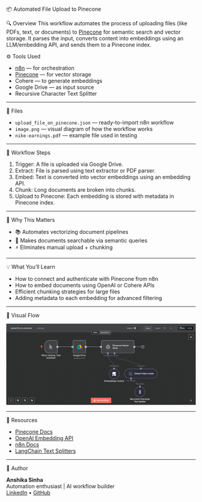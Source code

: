 📦 Automated File Upload to Pinecone

🔍 Overview
This workflow automates the process of uploading files (like PDFs, text, or documents) to [Pinecone](https://www.pinecone.io/) for semantic search and vector storage. It parses the input, converts content into embeddings using an LLM/embedding API, and sends them to a Pinecone index.

⚙️ Tools Used
- [n8n](https://n8n.io/) — for orchestration
- [Pinecone](https://www.pinecone.io/) — for vector storage
- Cohere — to generate embeddings 
- Google Drive — as input source 
- Recursive Character Text Splitter

---

📁 Files
- `upload_file_on_pinecone.json` — ready-to-import n8n workflow
- `image.png` — visual diagram of how the workflow works
- `nike-earnings.pdf` — example file used in testing

---

🔄 Workflow Steps

1. Trigger: A file is uploaded via Google Drive.
2. Extract: File is parsed using text extractor or PDF parser.
3. Embed: Text is converted into vector embeddings using an embedding API.
4. Chunk: Long documents are broken into chunks.
5. Upload to Pinecone: Each embedding is stored with metadata in Pinecone index.

---

🧠 Why This Matters

- 📚 Automates vectorizing document pipelines
- 🧠 Makes documents searchable via semantic queries
- ⚡ Eliminates manual upload + chunking

---

💡 What You’ll Learn

- How to connect and authenticate with Pinecone from n8n
- How to embed documents using OpenAI or Cohere APIs
- Efficient chunking strategies for large files
- Adding metadata to each embedding for advanced filtering

---

📸 Visual Flow

![Workflow Overview](image.png)

---

🔗 Resources

- [Pinecone Docs](https://docs.pinecone.io/)
- [OpenAI Embedding API](https://platform.openai.com/docs/guides/embeddings)
- [n8n Docs](https://docs.n8n.io/)
- [LangChain Text Splitters](https://docs.langchain.com/docs/components/text-splitters/)

---

👤 Author

**Anshika Sinha**  
Automation enthusiast | AI workflow builder  
[LinkedIn](https://linkedin.com/) • [GitHub](https://github.com/)

